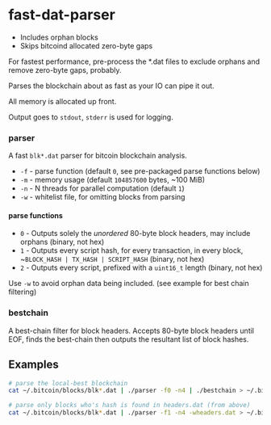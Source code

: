 # fast-dat-parser

* Includes orphan blocks
* Skips bitcoind allocated zero-byte gaps

For fastest performance, pre-process the *.dat files to exclude orphans and remove zero-byte gaps, probably.

Parses the blockchain about as fast as your IO can pipe it out.

All memory is allocated up front.

Output goes to `stdout`, `stderr` is used for logging.


### parser

A fast `blk*.dat` parser for bitcoin blockchain analysis.

- `-f` - parse function (default `0`, see pre-packaged parse functions below)
- `-m` - memory usage (default `104857600` bytes, ~100 MiB)
- `-n` - N threads for parallel computation (default `1`)
- `-w` - whitelist file, for omitting blocks from parsing


#### parse functions

- `0` - Outputs solely the *unordered* 80-byte block headers, may include orphans (binary, not hex)
- `1` - Outputs every script hash, for every transaction, in every block, ~`BLOCK_HASH | TX_HASH | SCRIPT_HASH` (binary, not hex)
- `2` - Outputs every script, prefixed with a `uint16_t` length (binary, not hex)

Use `-w` to avoid orphan data being included. (see example for best chain filtering)


### bestchain

A best-chain filter for block headers.
Accepts 80-byte block headers until EOF, finds the best-chain then outputs the resultant list of block hashes.


## Examples

``` bash
# parse the local-best blockchain
cat ~/.bitcoin/blocks/blk*.dat | ./parser -f0 -n4 | ./bestchain > ~/.bitcoin/headers.dat

# parse only blocks who's hash is found in headers.dat (from above)
cat ~/.bitcoin/blocks/blk*.dat | ./parser -f1 -n4 -wheaders.dat > ~/.bitcoin/scripts.dat
```
